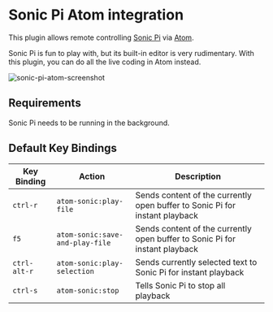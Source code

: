 # Sonic Pi Atom integration

This plugin allows remote controlling [Sonic Pi](http://sonic-pi.net/) via [Atom](https://atom.io/).

Sonic Pi is fun to play with, but its built-in editor is very rudimentary.
With this plugin, you can do all the live coding in Atom instead.

![sonic-pi-atom-screenshot](https://raw.githubusercontent.com/rkh/atom-sonic/master/screenshot.png)

## Requirements

Sonic Pi needs to be running in the background.

## Default Key Bindings

 Key Binding  | Action                         | Description
--------------|--------------------------------|-----------------
 `ctrl-r`     | `atom-sonic:play-file`         | Sends content of the currently open buffer to Sonic Pi for instant playback
 `f5`         | `atom-sonic:save-and-play-file`| Sends content of the currently open buffer to Sonic Pi for instant playback
 `ctrl-alt-r` | `atom-sonic:play-selection`    | Sends currently selected text to Sonic Pi for instant playback
 `ctrl-s`     | `atom-sonic:stop`              | Tells Sonic Pi to stop all playback
